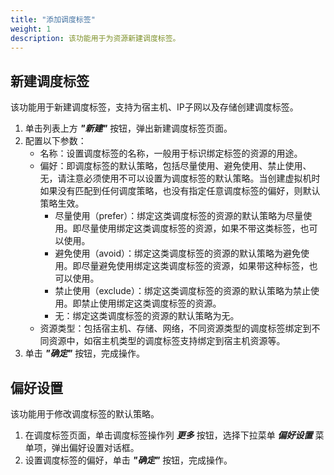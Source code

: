 ```yaml
---
title: "添加调度标签"
weight: 1
description: 该功能用于为资源新建调度标签。
---
```


## 新建调度标签

该功能用于新建调度标签，支持为宿主机、IP子网以及存储创建调度标签。

1. 单击列表上方 **_"新建"_** 按钮，弹出新建调度标签页面。
2. 配置以下参数：
    - 名称：设置调度标签的名称，一般用于标识绑定标签的资源的用途。
    - 偏好：即调度标签的默认策略，包括尽量使用、避免使用、禁止使用、无，请注意必须使用不可以设置为调度标签的默认策略。当创建虚拟机时如果没有匹配到任何调度策略，也没有指定任意调度标签的偏好，则默认策略生效。
        - 尽量使用（prefer）：绑定这类调度标签的资源的默认策略为尽量使用。即尽量使用绑定这类调度标签的资源，如果不带这类标签，也可以使用。
        - 避免使用（avoid）：绑定这类调度标签的资源的默认策略为避免使用。即尽量避免使用绑定这类调度标签的资源，如果带这种标签，也可以使用。
        - 禁止使用（exclude）：绑定这类调度标签的资源的默认策略为禁止使用。即禁止使用绑定这类调度标签的资源。
        - 无：绑定这类调度标签的资源的默认策略为无。
    - 资源类型：包括宿主机、存储、网络，不同资源类型的调度标签绑定到不同资源中，如宿主机类型的调度标签支持绑定到宿主机资源等。
3. 单击 **_"确定"_** 按钮，完成操作。

## 偏好设置

该功能用于修改调度标签的默认策略。

1. 在调度标签页面，单击调度标签操作列 **_更多_** 按钮，选择下拉菜单 **_偏好设置_** 菜单项，弹出偏好设置对话框。
2. 设置调度标签的偏好，单击 **_"确定"_** 按钮，完成操作。

